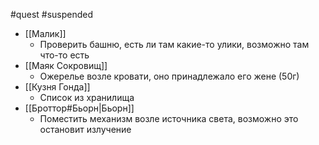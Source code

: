 #quest #suspended

- [[Малик]]
	- Проверить башню, есть ли там какие-то улики, возможно там что-то есть
- [[Маяк Сокровищ]]
	- Ожерелье возле кровати, оно принадлежало его жене (50г)
- [[Кузня Гонда]]
	- Список из хранилища
- [[Броттор#Бьорн|Бьорн]]
	- Поместить механизм возле источника света, возможно это остановит излучение
